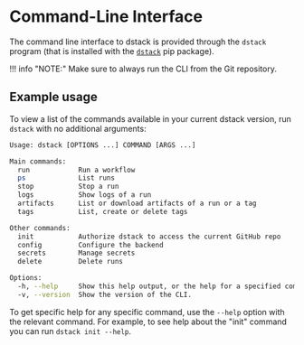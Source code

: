 # Command-Line Interface

The command line interface to dstack is provided through the `dstack` program (that is installed with the 
[`dstack`](https://pypi.org/project/dstack/) pip package).

!!! info "NOTE:"
    Make sure to always run the CLI from the Git repository.

## Example usage

To view a list of the commands available in your current dstack version, run `dstack` with no additional arguments:

```bash
Usage: dstack [OPTIONS ...] COMMAND [ARGS ...]

Main commands:
  run            Run a workflow
  ps             List runs
  stop           Stop a run
  logs           Show logs of a run
  artifacts      List or download artifacts of a run or a tag
  tags           List, create or delete tags

Other commands:
  init           Authorize dstack to access the current GitHub repo
  config         Configure the backend
  secrets        Manage secrets
  delete         Delete runs

Options:
  -h, --help     Show this help output, or the help for a specified command.
  -v, --version  Show the version of the CLI.
```

To get specific help for any specific command, use the `--help` option with the relevant command. 
For example, to see help about the "init" command you can run `dstack init --help`.

[//]: # (For more detailed information, refer to each command's section of this documentation, available in the navigation )
[//]: # (section of this page.)
